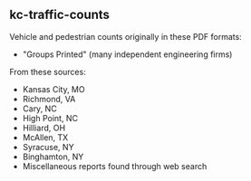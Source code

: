 kc-traffic-counts
-----------------

Vehicle and pedestrian counts originally in these PDF formats:

  * "Groups Printed" (many independent engineering firms)

From these sources:

  * Kansas City, MO
  * Richmond, VA
  * Cary, NC
  * High Point, NC
  * Hilliard, OH
  * McAllen, TX
  * Syracuse, NY
  * Binghamton, NY
  * Miscellaneous reports found through web search
